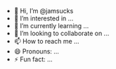 - 👋 Hi, I’m @jamsucks
- 👀 I’m interested in ...
- 🌱 I’m currently learning ...
- 💞️ I’m looking to collaborate on ...
- 📫 How to reach me ...
- 😄 Pronouns: ...
- ⚡ Fun fact: ...

<!---
jamsucks/jamsucks is a ✨ special ✨ repository because its `README.md` (this file) appears on your GitHub profile.
You can click the Preview link to take a look at your changes.
--->
